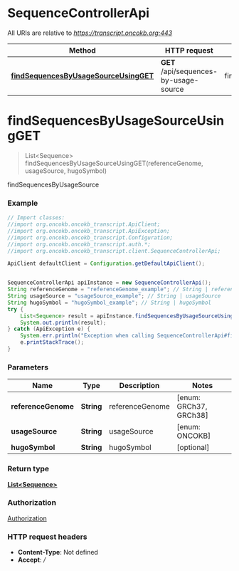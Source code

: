 # SequenceControllerApi

All URIs are relative to *https://transcript.oncokb.org:443*

Method | HTTP request | Description
------------- | ------------- | -------------
[**findSequencesByUsageSourceUsingGET**](SequenceControllerApi.md#findSequencesByUsageSourceUsingGET) | **GET** /api/sequences-by-usage-source | findSequencesByUsageSource

<a name="findSequencesByUsageSourceUsingGET"></a>
# **findSequencesByUsageSourceUsingGET**
> List&lt;Sequence&gt; findSequencesByUsageSourceUsingGET(referenceGenome, usageSource, hugoSymbol)

findSequencesByUsageSource

### Example
```java
// Import classes:
//import org.oncokb.oncokb_transcript.ApiClient;
//import org.oncokb.oncokb_transcript.ApiException;
//import org.oncokb.oncokb_transcript.Configuration;
//import org.oncokb.oncokb_transcript.auth.*;
//import org.oncokb.oncokb_transcript.client.SequenceControllerApi;

ApiClient defaultClient = Configuration.getDefaultApiClient();


SequenceControllerApi apiInstance = new SequenceControllerApi();
String referenceGenome = "referenceGenome_example"; // String | referenceGenome
String usageSource = "usageSource_example"; // String | usageSource
String hugoSymbol = "hugoSymbol_example"; // String | hugoSymbol
try {
    List<Sequence> result = apiInstance.findSequencesByUsageSourceUsingGET(referenceGenome, usageSource, hugoSymbol);
    System.out.println(result);
} catch (ApiException e) {
    System.err.println("Exception when calling SequenceControllerApi#findSequencesByUsageSourceUsingGET");
    e.printStackTrace();
}
```

### Parameters

Name | Type | Description  | Notes
------------- | ------------- | ------------- | -------------
 **referenceGenome** | **String**| referenceGenome | [enum: GRCh37, GRCh38]
 **usageSource** | **String**| usageSource | [enum: ONCOKB]
 **hugoSymbol** | **String**| hugoSymbol | [optional]

### Return type

[**List&lt;Sequence&gt;**](Sequence.md)

### Authorization

[Authorization](../README.md#Authorization)

### HTTP request headers

 - **Content-Type**: Not defined
 - **Accept**: */*

